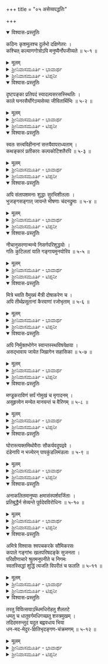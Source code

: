 +++
title = "०५ असेव्यपद्धतिः"

+++

<details open><summary>विश्वास-प्रस्तुतिः</summary>

कठिनः कृशमूलश्च दुर्लभो दक्षिणेतरः ।  
कश्चित् कल्याणगोत्रोऽपि मनुष्यैर्नोपजीव्यते ॥ ५-१ ॥
</details>

<details><summary>मूलम्</summary>

कठिनः कृशमूलश्च दुर्लभो दक्षिणेतरः ।  
कश्चित् कल्याणगोत्रोऽपि मनुष्यैर्नोपजीव्यते ॥ ५-१ ॥
</details>

<details><summary>ಶ್ರೀನಿವಾಸಮೂರ್ತಿ - ಭಾವಾರ್ಥ</summary>

ದುರ್ಜನರು ಸೇವಿಸಲು ಅಯೋಗ್ಯರು ಅಸೇವ್ಯರು ಎಂಬ ವಿಷಯವನ್ನು ಉಪಪಾದಿಸುವುದರಿಂದ ಈ ಪದ್ಧತಿಯ ಹೆಸರು ಅಸೇವ್ಯಪದ್ಧತಿ ಎಂದು.

(೧) ನಿಶ್ಚಲವಾಗಿಯೂ, ಸೂಕ್ಷ್ಮವಾದ ಬುಡವುಳ್ಳದ್ದಾಗಿಯೂ, ದುರ್ಗಮವಾಗಿಯೂ ಇರುವ ಉತ್ತರದಿಕ್ಕಿನಲ್ಲಿರುವ ಮೇರು ಪರ್ವತವನ್ನು ಜನರು ಸೇವಿಸುವುದಿಲ್ಲ. (೨) ಕ್ರೂರನಾಗಿಯೂ, ಅಲ್ಪಮೂಲಧನದಿಂದ ಮೇಲೆ ಬಂದವನಾಗಿಯೂ, ಜನರಿಗೆ ದುರ್ಲಭನಾಗಿಯೂ, ಅಪ್ರಾಮಾಣಿಕನಾಗಿಯೂ ಇರುವವನು ಒಳ್ಳೆಯ ಕುಲದವನಾದರೂ ಜನರು ಅಂತಹವನನ್ನು ಸೇವಿಸುವುದಿಲ್ಲ.
</details>

<details><summary>ಶ್ರೀನಿವಾಸಮೂರ್ತಿ - ಟಿಪ್ಪನೀ</summary>

ಶ್ಲಿಷ್ಟ ಪದಗಳು: ಕಠಿನ= ( ನಿಶ್ಚಲ, ಕ್ರೂರ); ದಕ್ಷಿಣೇತರಃ= (ಉತ್ತರ ದಿಕ್ಕು, ಅಪ್ರಾಮಾಣಿಕ); ಕಲ್ಯಾಣಗೋತ್ರ= (ಮೇರು ಪರ್ವತ, ಸತ್ಕುಲಪ್ರಸೂತ). ಭಾರತೀಯ ವಾಙ್ಮಯದಲ್ಲಿ ಮೇರು ಪರ್ವತವು ಅತ್ಯಂತ ಉತ್ತರಕ್ಕಿರುವ ಪರ್ವತವೆಂದೂ ಅದರ ಬುಡವು ಬಹಳ ಸೂಕ್ಷ್ಮವೆಂದೂ ಭೂಮಿಯ ಭ್ರಮಣಕ್ಕೆ ಮೇರು ಪರ್ವತವೇ ಅಕ್ಷವೆಂದೂ ಹೇಳಲಾಗಿದೆ. ಈಗಿನ ಜ್ಞಾನಕ್ಕೆ ಸಾಮಞ್ಜಸ್ಯ ಕಲ್ಪಿಸಬೇಕಾದರೆ, ಭೂಮಿಯ ಉತ್ತರ ಧ್ರುವವನ್ನೇ ಮೇರು ಪರ್ವತವೆಂದು ಭಾವಿಸಬಹುದು.
</details>

<details open><summary>विश्वास-प्रस्तुतिः</summary>

दृष्टपङ्का प्रतिपदं स्यादल्पसरसस्स्थितिः ।  
काले घनरसैर्योगेऽप्यसेव्या जीवितार्थिभिः ॥ ५-२ ॥
</details>

<details><summary>मूलम्</summary>

दृष्टपङ्का प्रतिपदं स्यादल्पसरसस्स्थितिः ।  
काले घनरसैर्योगेऽप्यसेव्या जीवितार्थिभिः ॥ ५-२ ॥
</details>

<details><summary>ಶ್ರೀನಿವಾಸಮೂರ್ತಿ - ಭಾವಾರ್ಥ</summary>

(೧) ಹೆಜ್ಜೆ ಹೆಜ್ಜೆಗೂ ಕೆಸರಿರುವ ಚಿಕ್ಕ ಹೊಂಡವು ಮಳೆಗಾಲದಲ್ಲಿ ಮಳೆಯ ನೀರಿನಿಂದ ತುಂಬಿದರೂ ಅದರ ನೀರು ಕುಡಿಯುವುದಕ್ಕೆ ಯೋಗ್ಯವಾಗುವುದಿಲ್ಲ. (೨) ಅಲ್ಪನೊಡನೆ ಸರಸದಿಂದಿರೋಣವು ಪ್ರತಿಯೊಂದು ನಡೆಯಲ್ಲಿಯೂ ಪಾಪಯುಕ್ತವಾಗಿರುವುದರಿಂದ ಆ ಅಲ್ಪನಿಗೆ ಕಾಲಕ್ರಮೇಣ ದೃಢವಾದ ಸುವರ್ಣದ ಯೋಗಬಂದರೂ ಜೀವನೋಪಾಯವನ್ನು ಅಪೇಕ್ಷಿಸುವರು ಅವನನ್ನು ಸೇವಿಸುವುದಿಲ್ಲ.
</details>

<details><summary>ಶ್ರೀನಿವಾಸಮೂರ್ತಿ - ಟಿಪ್ಪನೀ</summary>

ದ್ವ್ಯರ್ಥಕ ಪದಗಳು : ಪಙ್ಕ= (ಕೆಸರು,ಪಾಪ); ಸರಸಃ=(ಸರಸ್ಸಿನ, ಸರಸವಾದ); ಘನ= (ಮೋಡ,ದೃಢವಾದ); ರಸ= (ನೀರು,ಚಿನ್ನ); ಜೀವಿತ= (ನೀರು,ಜೀವನೋಪಾಯ).
</details>

<details open><summary>विश्वास-प्रस्तुतिः</summary>

स्वतः सत्त्वविहीनानां सत्तयैवापराध्यताम् ।  
कथङ्कारं प्रतीकारः कल्पकोटिशतैरपि ॥ ५-३ ॥
</details>

<details><summary>मूलम्</summary>

स्वतः सत्त्वविहीनानां सत्तयैवापराध्यताम् ।  
कथङ्कारं प्रतीकारः कल्पकोटिशतैरपि ॥ ५-३ ॥
</details>

<details><summary>ಶ್ರೀನಿವಾಸಮೂರ್ತಿ - ಭಾವಾರ್ಥ</summary>

ಸ್ವತಃ ಸತ್ತ್ವಗುಣವಿಲ್ಲದವರಾಗಿ ಅವರ ಅಸ್ತಿತ್ತ್ವವನ್ನೇ ಅಪರಾಧಗಳಿಗೆ ಮೀಸಲಾಗಿ ಇಟ್ಟಿರುವವರಿಗೆ (ಅಥವಾ ಇತರರ ಸತ್ತ್ವಗುಣದಿಂದಲೇ ಕೆರಳಿ ಅಪರಾಧಗಳನ್ನು ಮಾಡುವವರಿಗೆ) ನೂರು ಕೋಟಿ ಕಲ್ಪಗಳಲ್ಲಿಯೂ ಕೂಡ ಪ್ರತೀಕಾರವು ಸಾಧ್ಯವೇ?
</details>

<details><summary>ಶ್ರೀನಿವಾಸಮೂರ್ತಿ - ಟಿಪ್ಪನೀ</summary>

ಕಲ್ಪವೆಂದರೆ ಬ್ರಹ್ಮನ ಸೃಷ್ಟಿಕಾಲ, ಬ್ರಹ್ಮನ ಹಗಲು. ಕೋಷ್ಟಕದ ಪ್ರಕಾರ ೪೩೨ ಕೋಟಿ ವರ್ಷಗಳಿಗೆ ಒಂದು ಕಲ್ಪ. ಇಲ್ಲಿ ಅನಂತ ವರ್ಷಗಳಾದರೂ ಅಂತಹವರಿಗೆ ಪ್ರತೀಕಾರ ಅಸಾಧ್ಯ ವೆಂಬ ಅರ್ಥದಲ್ಲಿ ಉಪಯುಕ್ತವಾಗಿದೆ.
</details>

<details open><summary>विश्वास-प्रस्तुतिः</summary>

अपि संतापशमनाः शुद्धाः सुरभिशीतलाः ।  
भुजङ्गसङ्गात् जायन्ते भीषणाः चंदनद्रुमाः ॥ ५-४ ॥
</details>

<details><summary>मूलम्</summary>

अपि संतापशमनाः शुद्धाः सुरभिशीतलाः ।  
भुजङ्गसङ्गात् जायन्ते भीषणाः चंदनद्रुमाः ॥ ५-४ ॥
</details>

<details><summary>ಶ್ರೀನಿವಾಸಮೂರ್ತಿ - ಭಾವಾರ್ಥ</summary>

(೧) ಚಂದನದ ಮರಗಳು ಶಾಖವನ್ನು ನಿವಾರಿಸುವುವಾದರೂ, ಶುಭ್ರವರ್ಣವುಳ್ಳವಾದರೂ, ಅವುಗಳ ಗಂಧವು ತಂಪನ್ನುಂಟುಮಾಡುವುದಾದರೂ, ಅವು ಸರ್ಪಗಳೊಡನೆ ಇರುವುದರಿಂದ ಜನರಲ್ಲಿ ಭಯವನ್ನು ಉಂಟುಮಾಡುತ್ತವೆ. (೨) ಚಂದನ ವೃಕ್ಷದ ಕಾಂತಿಯುಳ್ಳ, ಇತರರ ದುಃಖವನ್ನು ಪರಿಹರಿಸುವ, ಶುದ್ಧಮನಸ್ಕರಾದ, ಪ್ರಖ್ಯಾತಿಯಿಂದ ತಂಪನ್ನು ಸೂಸುವ (ಸಜ್ಜನರು) ವಿಟಪುರುಷರ ಸಂಗದಿಂದ ಜನರಿಗೆ ಭಯವನ್ನು ಉಂಟು ಮಾಡುತ್ತಾರೆ. ಎಷ್ಟೇ ಸಜ್ಜನರಾದರೂ ದುರ್ಜನರನ್ನು ಹತ್ತಿರ ಸೇರಿಸಿಕ್ಕೊಂಡರೆ ಅವರಿಗೆ ಕಲಂಕ ತಪ್ಪಿದ್ದಲ್ಲ ವೆಂಬುದೇ ತಾತ್ಪರ್ಯ.
</details>

<details><summary>ಶ್ರೀನಿವಾಸಮೂರ್ತಿ - ಟಿಪ್ಪನೀ</summary>

ಇಲ್ಲಿ ಶ್ಲಿಷ್ಟ ಪದಗಳು: ಭುಜಙ್ಗ= (ಸರ್ಪ,ವಿಟ); ಚಂದನದ್ರುಮಾಃ= (ಚಂದನ+ದ್ರುಮಾಃ, ಚಂದನ+ದ್ರು+ಮಾಃ). ದ್ರುಮ, ದ್ರು ಎರಡು ಪದಗಳಿಗೂ ವೃಕ್ಷವೆಂಬ ಅರ್ಥ. ಚಂದನ ವೃಕ್ಷಗಳು ಸರ್ಪಗಳನ್ನು ಆಕರ್ಷಿಸುತ್ತವೆ ಎಂಬುದು ವೈಜ್ಞಾನಿಕ ತಥ್ಯವಿರಲಾರದು; ಪ್ರಾಯಶಃ ಕವಿಸಮಯವೇ.
</details>

<details open><summary>विश्वास-प्रस्तुतिः</summary>

नीचानुसरणान्मन्ये निसर्गपरिशुद्धयोः ।  
गतिः कुटिलतां याति गङ्गायमुनयोरिव ॥ ५-५ ॥
</details>

<details><summary>मूलम्</summary>

नीचानुसरणान्मन्ये निसर्गपरिशुद्धयोः ।  
गतिः कुटिलतां याति गङ्गायमुनयोरिव ॥ ५-५ ॥
</details>

<details><summary>ಶ್ರೀನಿವಾಸಮೂರ್ತಿ - ಭಾವಾರ್ಥ</summary>

ಸಹಜವಾಗಿ ನಿರ್ಮಲವಾಗಿರುವ ಗಙ್ಗಾ-ಯಮುನಾ ನದಿಗಳು ತಗ್ಗು ಪ್ರದೇಶದ ಕಡೆಗೆ ಹರಿಯುವುದರಿಂದ ಅವುಗಳ ಗಮನವು ಕುಟಿಲವಾಗುವಂತೆ ಸ್ವಭಾವತಃ ಶುದ್ಧರಾದ ಇಬ್ಬರು ನೀಚನೊಬ್ಬನ ಅನುಸರಣೆ ಮಾಡುವುದರಿಂದ (ಅವರಿಬ್ಬರಲ್ಲಿನ ಪರಸ್ಪರ) ತಿಳುವಳಿಕೆಯು ಕುಟಿಲವಾಗುತ್ತದೆ.
</details>

<details><summary>ಶ್ರೀನಿವಾಸಮೂರ್ತಿ - ಟಿಪ್ಪನೀ</summary>

ಇಲ್ಲಿ ಶ್ಲಿಷ್ಟ ಪದ: ನೀಚಾನುಸರಣ= (ತಗ್ಗಿನ ಕಡೆ ಹರಿಯುವುದು, ನೀಚರನ್ನು ಅನುಸರಿಸುವುದು); ಗತಿಃ= (ಗಮನ, ತಿಳುವಳಿಕೆ).
</details>

<details open><summary>विश्वास-प्रस्तुतिः</summary>

मित्रे भवति वैमुख्यं मैत्री दोषाकरेण च ।  
अपि तीर्थप्रसूतानां कैरवाणां रजोभृताम् ॥ ५-६ ॥
</details>

<details><summary>मूलम्</summary>

मित्रे भवति वैमुख्यं मैत्री दोषाकरेण च ।  
अपि तीर्थप्रसूतानां कैरवाणां रजोभृताम् ॥ ५-६ ॥
</details>

<details><summary>ಶ್ರೀನಿವಾಸಮೂರ್ತಿ - ಭಾವಾರ್ಥ</summary>

(೧) ನಿರ್ಮಲವಾದ ನೀರಿನಲ್ಲಿ ಬೆಳೆದರೂ ಪರಾಗದಿಂದ ತುಂಬಿದ ಬಿಳಿ ನೈದಲೆಗಳಿಗೆ ಸೂರ್ಯನಲ್ಲಿ ವಿಮುಖತೆಯೂ ಚಂದ್ರನಲ್ಲಿ ಮೈತ್ರಿಯೂ ಉಂಟಾಗುತ್ತದೆ. (೨) ಸದ್ಗುರುಪ್ರಸೂತರಾದರೂ ರಜೋಗುಣಭರಿತರಾದ ವಂಚಕರಿಗೆ ಹಿತೈಷಿಗಳಲ್ಲಿ ತಿರಸ್ಕಾರವೂ ದೋಷಪೂರಿತರಾದವರಲ್ಲಿ ಗೆಳೆತನವೂ ಉಂಟಾಗುತ್ತದೆ.
</details>

<details><summary>ಶ್ರೀನಿವಾಸಮೂರ್ತಿ - ಟಿಪ್ಪನೀ</summary>

ಇಲ್ಲಿ ಶ್ಲೇಷೆ ಹೀಗೆ: ಮಿತ್ರ= (ಸೂರ್ಯ,ಹಿತೈಷಿ); ದೋಷಾಕರ= (ಚಂದ್ರ,ದುಷ್ಟ ); ತೀರ್ಥ= (ಪುಣ್ಯತೀರ್ಥ,ಗುರು); ಕೈರವ= (ಬಿಳಿನೈದಿಲೆ,ವಂಚಕ); ರಜಃ=(ಪರಾಗ,ರಜೋಗುಣ ). ಬಿಳಿ ನೈದಿಲೆಗಳು ರಾತ್ರಿಯ ಹೊತ್ತು ಅರಳಿ ಬೆಳಗಿನಲ್ಲಿ ಮೊಗ್ಗುವುದರಿಂದ ಅದಕ್ಕೆ ಸೂರ್ಯನೊಡನೆ ಹಗೆತನ ಮತ್ತು ಚಂದ್ರನೊಡನೆ ಗೆಳೆತನ ಎನ್ನುತ್ತಾರೆ.
</details>

<details open><summary>विश्वास-प्रस्तुतिः</summary>

अपि निर्मुक्तभोगेन स्वान्तस्स्थविषयेक्षया ।  
असद्भावाय जायेत जिह्मगेन सहासिका ॥ ५-७ ॥
</details>

<details><summary>मूलम्</summary>

अपि निर्मुक्तभोगेन स्वान्तस्स्थविषयेक्षया ।  
असद्भावाय जायेत जिह्मगेन सहासिका ॥ ५-७ ॥
</details>

<details><summary>ಶ್ರೀನಿವಾಸಮೂರ್ತಿ - ಭಾವಾರ್ಥ</summary>

(೧)  ವಕ್ರ ವಕ್ರವಾಗಿ ಚಲಿಸುವ ಹಾವಿನೊಡನೆ ಸಹವಾಸವು ಅದು ಹೆಡೆಯ ಪೊರೆಯನ್ನು ಬಿಟ್ಟಿದ್ದರೂ ತನ್ನೊಳಗಿರುವ ವಿಷದಿಂದ ಕೂಡಿದ ನೋಟದ ದೆಸೆಯಿಂದ (ನಮ್ಮ) ಅಸ್ತಿತ್ವಕ್ಕೇ ಧಕ್ಕೆಯಾಗುತ್ತದೆ. (೨) ಕುಟಿಲಮನಸ್ಕನೊಡನೆ ಸಹವಾಸವು, ಅವನು ಸುಖಭೋಗಗಳಿಂದ ವಿಮುಕ್ತನಾಗಿದ್ದರೂ ಕೂಡ ಅವನ ಅಂತರಂಗದಲ್ಲಿನ ವಿಷಯಾಸಕ್ತಿಯಿಂದ ದೋಷವಾದೀತು.
</details>

<details><summary>ಶ್ರೀನಿವಾಸಮೂರ್ತಿ - ಟಿಪ್ಪನೀ</summary>

ಶ್ಲಿಷ್ಟ ಪದಗಳು: ನಿರ್ಮುಕ್ತ= (ಪೊರೆ ಬಿಟ್ಟ, ವಿಮುಕ್ತ); ಭೋಗ= (ಹೆಡೆ, ವಿಷಯಸುಖ); ಅಸದ್ಭಾವ= (ಇಲ್ಲದಿರೋಣ, ದೋಷ); ಜಿಹ್ಮಗ= (ಹಾವು, ಕುಟಿಲಮನಸ್ಕ).
</details>

<details open><summary>विश्वास-प्रस्तुतिः</summary>

मण्डूकराविणं सर्पं गोमुखं च मृगादनम् ।  
असुहृत्त्वेन मन्येत मानयन्तं च वैरिणम् ॥ ५-८ ॥
</details>

<details><summary>मूलम्</summary>

मण्डूकराविणं सर्पं गोमुखं च मृगादनम् ।  
असुहृत्त्वेन मन्येत मानयन्तं च वैरिणम् ॥ ५-८ ॥
</details>

<details><summary>ಶ್ರೀನಿವಾಸಮೂರ್ತಿ - ಭಾವಾರ್ಥ</summary>

ಕಪ್ಪೆಯಂತೆ ಕೂಗುವ ಹಾವನ್ನೂ ಗೋಮುಖವುಳ್ಳ ವ್ಯಾಘ್ರವನ್ನೂ ಸ್ನೇಹಿತನಂತೆ ವರ್ತಿಸುವ ಶತ್ರುವನ್ನೂ ಗೆಳೆತನಕ್ಕೆ ಪಾತ್ರವಲ್ಲವೆಂದು ಪರಿಗಣಿಸಬೇಕು.
</details>

<details><summary>ಶ್ರೀನಿವಾಸಮೂರ್ತಿ - ಟಿಪ್ಪನೀ</summary>

ಮಂಡೂಕರಾವೀ ಸರ್ಪಗಳೂ ಗೋಮುಖ ವ್ಯಾಘ್ರಗಳೂ ಮಾನವರಲ್ಲೇ ಎಂಬುದು ಸುಸ್ಪಷ್ಟ.
</details>

<details open><summary>विश्वास-प्रस्तुतिः</summary>

घोरास्त्यक्तमिथोवैराः सौकर्यवदुपद्रवे ।  
दंडेनापि न भज्येरन् पापकुंडलिमंडलाः ॥ ५-९ ॥
</details>

<details><summary>मूलम्</summary>

घोरास्त्यक्तमिथोवैराः सौकर्यवदुपद्रवे ।  
दंडेनापि न भज्येरन् पापकुंडलिमंडलाः ॥ ५-९ ॥
</details>

<details><summary>ಶ್ರೀನಿವಾಸಮೂರ್ತಿ - ಭಾವಾರ್ಥ</summary>

(೧) ತಮ್ಮ ಬೊಗಳುವಿಕೆಯಿಂದ ಭಯವನ್ನುಂಟುಮಾಡುವ,   ಹಂದಿಗಳನ್ನು ಹಿಂಸಿಸುವುದಕ್ಕಾಗಿ ತಮ್ಮ ತಮ್ಮಲ್ಲಿರುವ ದ್ವೇಷವನ್ನು ಬಿಟ್ಟಿರುವ, ಪಾಪಕೃತ್ಯಕ್ಕಾಗಿ ಸುತ್ತುಹಾಕಿಕ್ಕೊಂಡಿರುವ (ಗುಂಪುಗಟ್ಟಿಕ್ಕೊಂಡಿರುವ) ನಾಯಿಗಳು ದೊಣ್ಣೆಯ ಹೊಡೆತಕ್ಕೂ ಜಗ್ಗುವುದಿಲ್ಲ. (೨) ಭಯಂಕರರಾದ,  ಸುಲಭವಾಗಿ ಹಿಂಸಿಸಬಹುದಾದವರ ವಿಷಯದಲ್ಲಿ ತಮ್ಮ ತಮ್ಮೊಳಗಿನ ವೈರವನ್ನು ತ್ಯಜಿಸಿರುವ, ಪಾಪಕೃತ್ಯಕ್ಕಾಗಿ ಸುತ್ತುಗಟ್ಟಿಕ್ಕೊಂಡಿರುವ (ದುರ್ಜನರು) ದಂಡೋಪಾಯಕ್ಕೂ ಜಗ್ಗುವುದಿಲ್ಲ.
</details>

<details><summary>ಶ್ರೀನಿವಾಸಮೂರ್ತಿ - ಟಿಪ್ಪನೀ</summary>

ಶ್ಲೇಷೆಯಿರುವ ಪದಗಳು: ಸೌಕರ್ಯವತ್= (ಹಂದಿಯಗುಣವುಳ್ಳ ಅಂದರೆ ಹಂದಿ, ಸುಕರವಾದ); ದಂಡ= (ದೊಣ್ಣೆ, ದಂಡೋಪಾಯ); ಮಂಡಲ= (ನಾಯಿ, ಗುಂಪಾಗಿರುವ).
</details>

<details open><summary>विश्वास-प्रस्तुतिः</summary>

अनाकलितमानुष्याः क्षमासंस्पर्शवर्जिताः ।  
प्रतिबुद्धैर्न सेव्यन्ते पूर्वदेवविरोधिनः ॥ ५-१० ॥
</details>

<details><summary>मूलम्</summary>

अनाकलितमानुष्याः क्षमासंस्पर्शवर्जिताः ।  
प्रतिबुद्धैर्न सेव्यन्ते पूर्वदेवविरोधिनः ॥ ५-१० ॥
</details>

<details><summary>ಶ್ರೀನಿವಾಸಮೂರ್ತಿ - ಭಾವಾರ್ಥ</summary>

(೧) ಮನುಷ್ಯರ ಉಡುಪು ಹಾಕಿಕ್ಕೊಳ್ಳುವುದೇ ಮೊದಲಾದ ಸಾಮಾನ್ಯಧರ್ಮಗಳನ್ನು ಲೆಕ್ಕಿಸದ, ಇವರು ತಕ್ಕವರು ಇವರು ಅಸ್ಪೃಶ್ಯರು ಎಂಬ ತುಲನಾತ್ಮಕ ಮನೋಭಾವವಿಲ್ಲದ, ಪುರಾಣಪ್ರಥಿತರಾದ ದೇವರನ್ನು ವಿರೋಧಿಸುವ ದಿಗಂಬರರನ್ನು ಸನಾತನಧರ್ಮಿಗಳು ಸೇವಿಸುವುದಿಲ್ಲ. (೨) ಮನುಷ್ಯತ್ವದ ಶ್ರೇಷ್ಠತೆಯನ್ನು ಪರಿಗಣಿಸದ, ಕಿಞ್ಚಿದಪಿ ಕ್ಷಮಾಗುಣವನ್ನು ತೋರದ, ತಾಯಿತಂದೆಗಳೇ ಮೊದಲಾದ ಪೂರ್ವಪುರುಷರುಗಳನ್ನು ವಿರೋಧಿಸುವ (ದುರ್ಜನರನ್ನು) ಜ್ಞಾನಿಗಳು ಸೇವಿಸುವುದಿಲ್ಲ.
</details>

<details><summary>ಶ್ರೀನಿವಾಸಮೂರ್ತಿ - ಟಿಪ್ಪನೀ</summary>

ಇಲ್ಲಿ ಶ್ಲೇಷೆ: ಕ್ಷಮಾಸಂಸ್ಪರ್ಶ= (ಕ್ಷಮ+ಅಸಂಸ್ಪರ್ಶ, ಕ್ಷಮಾ+ಸಂಸ್ಪರ್ಶ). ಇಲ್ಲಿ ಮೊದಲನೆಯ ಅರ್ಥ ಜೈನಮತವಿರೋಧಕವಾಗಿದೆ. ಇದು ನೀತಿಗ್ರಂಥದಲ್ಲಿ ಅಪ್ರಕೃತವೆನ್ನಿಸಬಹುದು. ವಿಶಿಷ್ಟಾದ್ವೈತ ಮತವನ್ನು ಎತ್ತಿಹಿಡಿಯುವುದರಲ್ಲಿ ನಿಷ್ಠುರತೆಗೆ ಹಿಂಜರಿಯದ ದೇಶಿಕರು ಈ ಅರ್ಥವನ್ನು ಅಳವಡಿಸಿಕ್ಕೊಂಡಿರುವುದು ಸೋಜಿಗವೇನಲ್ಲ.
</details>

<details open><summary>विश्वास-प्रस्तुतिः</summary>

अमित्रे विश्वासः श्वपचकरके सौमिकरसः  
कपाले गङ्गांभः खलपरिषदङ्के सुजनता ।  
परिक्षीणाचारे श्रुतमनुपनीते च निगमः  
स्वतस्सिद्धां शुद्धिं त्यजति विपरीतं च फलति ॥ ५-११ ॥
</details>

<details><summary>मूलम्</summary>

अमित्रे विश्वासः श्वपचकरके सौमिकरसः  
कपाले गङ्गांभः खलपरिषदङ्के सुजनता ।  
परिक्षीणाचारे श्रुतमनुपनीते च निगमः  
स्वतस्सिद्धां शुद्धिं त्यजति विपरीतं च फलति ॥ ५-११ ॥
</details>

<details><summary>ಶ್ರೀನಿವಾಸಮೂರ್ತಿ - ಭಾವಾರ್ಥ</summary>

ಶತ್ರುವಿನಲ್ಲಿ ನಂಬಿಕೆ, ನಾಯಮಾಂಸವನ್ನು ತಿನ್ನುವವನ ಪಾತ್ರೆಯಲ್ಲಿ ಯಜ್ಞಾರ್ಥವಾದ ಸೋಮಲತೆಯ ರಸ, ಕಪಾಲದಲ್ಲಿ ಗಂಗೆಯ ತೀರ್ಥ, ದುಷ್ಟರ ಗುಂಪಿನೊಡನೆ ಸೌಜನ್ಯ, ಆಚಾರವನ್ನು ಕಳೆದುಕ್ಕೊಂಡವನಲ್ಲಿ ವೇದಾರ್ಥಜ್ಞಾನ, ಉಪನಯನವಾಗದವನಲ್ಲಿ ವೇದಪಾಠ, ಇವೆಲ್ಲವೂ ಸಹಜವಾದ ಪವಿತ್ರತೆಯನ್ನು ಕಳೆದುಕ್ಕೊಳ್ಳುವುದಲ್ಲದೆ ಹಾನಿಗೂ ಎಡೆಕೊಡುತ್ತವೆ.
</details>

<details><summary>ಶ್ರೀನಿವಾಸಮೂರ್ತಿ - ಟಿಪ್ಪನೀ</summary>

ಪ್ರಸ್ತುತ ದುರ್ಜನರ ವಿಷಯವಾಗಿ ಜನಸಾಮಾನ್ಯರಿಗೆ ನೀತಿಬೋಧೆಯಾದುದರಿಂದ, ಇಲ್ಲಿ ದುಷ್ಟರ ಗುಂಪಿನೊಡನೆ ಸೌಜನ್ಯ ಮಾಡಬಾರದೆಂಬುದೇ ಪ್ರಧಾನಾರ್ಥ. ಉಳಿದವೆಲ್ಲವೂ ದುರ್ಜನಸಹವಾಸದಷ್ಟೇ ಹಾನಿಕರವಾಗಿರುವ ನಿದರ್ಶಕ ಪ್ರಸಂಗಗಳು.
</details>

<details open><summary>विश्वास-प्रस्तुतिः</summary>

तरतु विवित्सयाऽब्धिमधिरोहतु शैलतटे  
धमतु च धातुवर्गमधिगच्छतु शस्त्रमुखम् ।  
तदिदमरुन्तुदं यदुत बह्ववधाय भिया  
धन-मद-मेदुर-क्षितिभृदङ्गण-चंक्रमणम् ॥ ५-१२ ॥
</details>

<details><summary>मूलम्</summary>

तरतु विवित्सयाऽब्धिमधिरोहतु शैलतटे  
धमतु च धातुवर्गमधिगच्छतु शस्त्रमुखम् ।  
तदिदमरुन्तुदं यदुत बह्ववधाय भिया  
धन-मद-मेदुर-क्षितिभृदङ्गण-चंक्रमणम् ॥ ५-१२ ॥
</details>

<details><summary>ಶ್ರೀನಿವಾಸಮೂರ್ತಿ - ಭಾವಾರ್ಥ</summary>

ಹಣವನ್ನು ಪಡೆಯುವ ಆಸೆಯಿಂದ ಸಮುದ್ರವನ್ನು ದಾಟಲಿ, ಬೆಟ್ಟವನ್ನು ಹತ್ತಲಿ, ಲೋಹಗಳನ್ನು ಕರಗಿಸಲು ತಿದಿಯನ್ನು ಒತ್ತಲಿ, ಶಸ್ತ್ರಗಳ ಪ್ರಯೋಗವನ್ನು ಕಲಿಯಲಿ. ಇವುಗಳಲ್ಲಿ ಯಾವುದೂ ಜಾಗರೂಕನಾಗಿ ಭಯಪಟ್ಟುಕ್ಕೊಂಡು ಧನಮದದಿಂದ ಕೊಬ್ಬಿದ ರಾಜನಮನೆಯ ಅಂಗಳದಲ್ಲಿ ಅಲೆದಾಡುವುದರಷ್ಟು ಮನೋವೇಧಕಗಳಲ್ಲ.
</details>

<details><summary>ಶ್ರೀನಿವಾಸಮೂರ್ತಿ - ಟಿಪ್ಪನೀ</summary>

ಹಣದ ಆಸೆಗಾಗಿ ಧನಮದಾಂಧ ದುರ್ಜನರ ಮನೆಯ ಬಾಗಿಲಿಗೆ ಅಲೆಯುವುದಕ್ಕಿಂತ ಯಾವುದೋ ಕಷ್ಟಕರವಾದ ಮತ್ತು ಸಾಹಸಕರವಾದ ಕಸುಬೇ ಲೇಸು ಎಂಬುದೇ ಈ ಶ್ಲೋಕದ ಭಾವ. ದೇಶಿಕರು ಈ ಶ್ಲೋಕವನ್ನು ಹೆಚ್ಚು ಬಳಕೆಯಲ್ಲಿಲ್ಲದ ೧೭ ಅಕ್ಷರ ೨೨ ಮಾತ್ರೆಗಳುಳ್ಳ ಕುಟಕವೆಂಬ ವೃತ್ತದಲ್ಲಿ ರಚಿಸಿದ್ದಾರೆ.

|| ಇತಿ ಅಸೇವ್ಯಪದ್ಧತಿಃ ಪಂಚಮೀ ||

॥ इत्यसेव्यपद्धतिः पञ्चमी ॥
</details>
